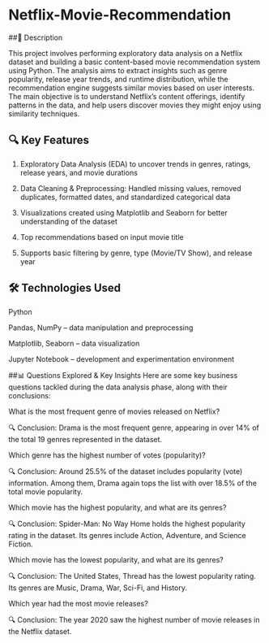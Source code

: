 # Netflix-Movie-Recommendation
##📝 Description

This project involves performing exploratory data analysis on a Netflix dataset and building a basic content-based movie recommendation system using Python. The analysis aims to extract insights such as genre popularity, release year trends, and runtime distribution, while the recommendation engine suggests similar movies based on user interests.
The main objective is to understand Netflix’s content offerings, identify patterns in the data, and help users discover movies they might enjoy using similarity techniques.



## 🔍 Key Features

1) Exploratory Data Analysis (EDA) to uncover trends in genres, ratings, release years, and movie durations

2) Data Cleaning & Preprocessing: Handled missing values, removed duplicates, formatted dates, and standardized categorical data

3) Visualizations created using Matplotlib and Seaborn for better understanding of the dataset

4) Top recommendations based on input movie title

5) Supports basic filtering by genre, type (Movie/TV Show), and release year



## 🛠️ Technologies Used

Python

Pandas, NumPy – data manipulation and preprocessing

Matplotlib, Seaborn – data visualization

Jupyter Notebook – development and experimentation environment




##📊 Questions Explored & Key Insights
Here are some key business questions tackled during the data analysis phase, along with their conclusions:

What is the most frequent genre of movies released on Netflix?

🔍 Conclusion: Drama is the most frequent genre, appearing in over 14% of the total 19 genres represented in the dataset.

Which genre has the highest number of votes (popularity)?

🔍 Conclusion: Around 25.5% of the dataset includes popularity (vote) information. Among them, Drama again tops the list with over 18.5% of the total movie popularity.

Which movie has the highest popularity, and what are its genres?

🔍 Conclusion: Spider-Man: No Way Home holds the highest popularity rating in the dataset. Its genres include Action, Adventure, and Science Fiction.

Which movie has the lowest popularity, and what are its genres?

🔍 Conclusion: The United States, Thread has the lowest popularity rating. Its genres are Music, Drama, War, Sci-Fi, and History.

Which year had the most movie releases?

🔍 Conclusion: The year 2020 saw the highest number of movie releases in the Netflix dataset.
